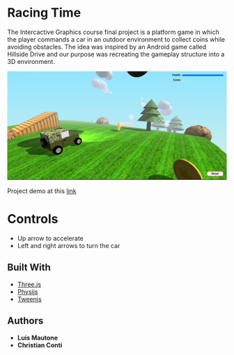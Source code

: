 # Racing Time

The Intercactive Graphics course final project is a platform game in which the player commands a car in an outdoor environment to collect coins while avoiding obstacles. The idea was inspired by an Android game called Hillside Drive and our purpose was recreating the gameplay structure into a 3D environment.

![](textures/game.png)

Project demo at this [link](https://sapienzainteractivegraphicscourse.github.io/finalproject-ig-team-lc/)

# Controls

* Up arrow to accelerate
* Left and right arrows to turn the car

## Built With

* [Three.js](https://threejs.org/)
* [Physijs](https://chandlerprall.github.io/Physijs/)
* [Tweenjs](https://createjs.com/tweenjs)

## Authors

* **Luis Mautone**
* **Christian Conti**
